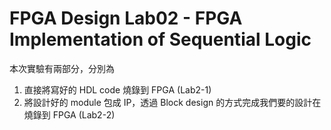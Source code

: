 FPGA Design Lab02 - FPGA Implementation of Sequential Logic
=================

本次實驗有兩部分，分別為
1. 直接將寫好的 HDL code 燒錄到 FPGA (Lab2-1) 
1. 將設計好的 module 包成 IP，透過 Block design 的方式完成我們要的設計在燒錄到 FPGA (Lab2-2)
